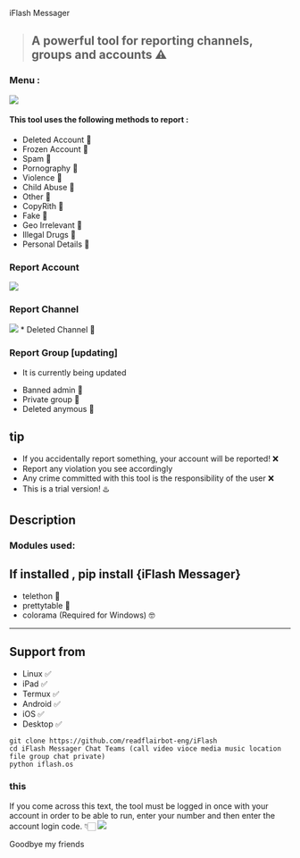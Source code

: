 iFlash Messager 
>## A powerful tool for reporting channels, groups and accounts ⚠️

### Menu :
<img src="/report/Screenshot_20230805-113406_Pydroid 3.jpg">

#### This tool uses the following methods to report :
* Deleted Account 🔆
* Frozen Account 🔆
* Spam 🔆
* Pornography 🔆
* Violence 🔆
* Child Abuse 🔆
* Other 🔆
* CopyRith 🔆
* Fake 🔆
* Geo Irrelevant 🔆
* Illegal Drugs 🔆
* Personal Details 🔆
### Report Account
<img src="/report/
Screenshot_20230805-110416_Pydroid 3.jpg">

### Report Channel
<img src="/report/Screenshot_20230805-113258_Pydroid 3.jpg">
* Deleted Channel 🔆

### Report Group [updating]
- It is currently being updated
* Banned admin 🔆
* Private group 🔆
* Deleted anymous 🔆

## tip

- If you accidentally report something, your account will be reported! ❌
- Report any violation you see accordingly
- Any crime committed with this tool is the responsibility of the user ❌
- This is a trial version! ♨️

## Description

### Modules used: 
If installed , pip install {iFlash Messager}
------------------------------------
- telethon 🔰
- prettytable 🔰
- colorama (Required for Windows) 🤓
------------------------------------

## Support from
- Linux ✅
- iPad ✅
- Termux ✅
- Android ✅
- iOS ✅ 
- Desktop ✅

```
git clone https://github.com/readflairbot-eng/iFlash
cd iFlash Messager Chat Teams (call video vioce media music location file group chat private)
python iflash.os
```
### this 

If you come across this text, the tool must be logged in once with your account in order to be able to run, enter your number and then enter the account login code. 👇🏻
<img src="/report/20230805_120226.jpg">

Goodbye my friends 
